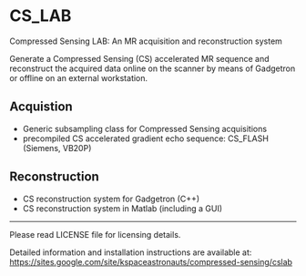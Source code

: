 # CS_LAB
Compressed Sensing LAB: An MR acquisition and reconstruction system

Generate a Compressed Sensing (CS) accelerated MR sequence and reconstruct the acquired data online on the scanner by means of Gadgetron or offline on an external workstation.

## Acquistion
- Generic subsampling class for Compressed Sensing acquisitions
- precompiled CS accelerated gradient echo sequence: CS_FLASH (Siemens, VB20P)

## Reconstruction
- CS reconstruction system for Gadgetron (C++)
- CS reconstruction system in Matlab (including a GUI)

--------------------------------------------------------
Please read LICENSE file for licensing details.

Detailed information and installation instructions are available at:
https://sites.google.com/site/kspaceastronauts/compressed-sensing/cslab
